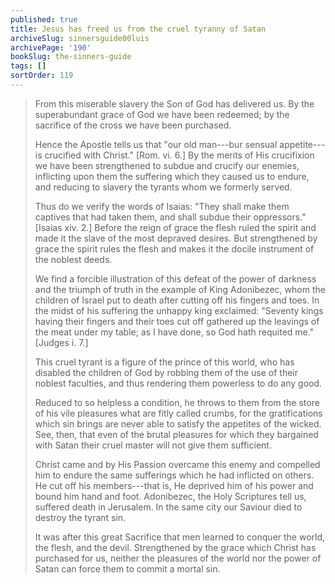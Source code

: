 ```yaml
---
published: true
title: Jesus has freed us from the cruel tyranny of Satan
archiveSlug: sinnersguide00luis
archivePage: '190'
bookSlug: the-sinners-guide
tags: []
sortOrder: 119
---
```


> From this miserable slavery the Son of God has delivered us. By the superabundant grace of God we have been redeemed; by the sacrifice of the cross we have been purchased.
> 
> Hence the Apostle tells us that "our old man---bur sensual appetite---is crucified with Christ." [Rom. vi. 6.] By the merits of His crucifixion we have been strengthened to subdue and crucify our enemies, inflicting upon them the suffering which they caused us to endure, and reducing to slavery the tyrants whom we formerly served.
> 
> Thus do we verify the words of Isaias: "They shall make them captives that had taken them, and shall subdue their oppressors." [Isaias xiv. 2.] Before the reign of grace the flesh ruled the spirit and made it the slave of the most depraved desires. But strengthened by grace the spirit rules the flesh and makes it the docile instrument of the noblest deeds.
> 
> We find a forcible illustration of this defeat of the power of darkness and the triumph of truth in the example of King Adonibezec, whom the children of Israel put to death after cutting off his fingers and toes. In the midst of his suffering the unhappy king exclaimed: "Seventy kings having their fingers and their toes cut off gathered up the leavings of the meat under my table; as I have done, so God hath requited me." [Judges i. 7.]
> 
> This cruel tyrant is a figure of the prince of this world, who has disabled the children of God by robbing them of the use of their noblest faculties, and thus rendering them powerless to do any good.
> 
> Reduced to so helpless a condition, he throws to them from the store of his vile pleasures what are fitly called crumbs, for the gratifications which sin brings are never able to satisfy the appetites of the wicked. See, then, that even of the brutal pleasures for which they bargained with Satan their cruel master will not give them sufficient.
> 
> Christ came and by His Passion overcame this enemy and compelled him to endure the same sufferings which he had inflicted on others. He cut off his members---that is, He deprived him of his power and bound him hand and foot. Adonibezec, the Holy Scriptures tell us, suffered death in Jerusalem. In the same city our Saviour died to destroy the tyrant sin.
> 
> It was after this great Sacrifice that men learned to conquer the world, the flesh, and the devil. Strengthened by the grace which Christ has purchased for us, neither the pleasures of the world nor the power of Satan can force them to commit a mortal sin.

